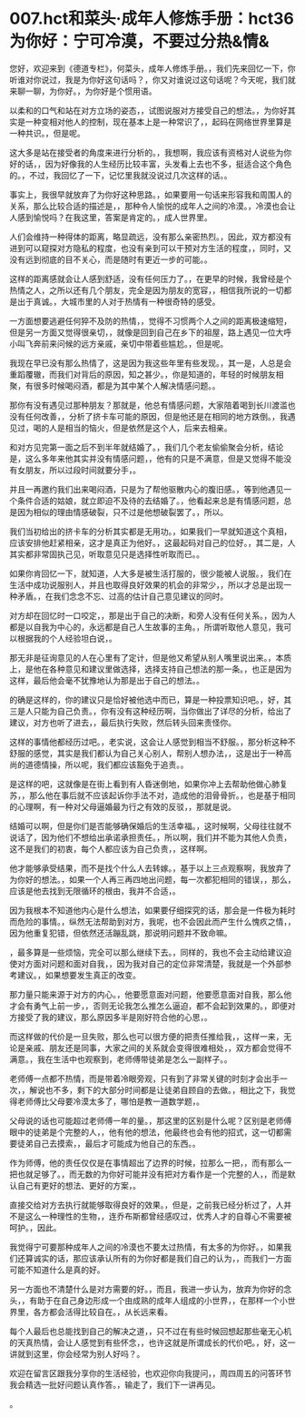 # 007.hct和菜头·成年人修炼手册：hct36 为你好：宁可冷漠，不要过分热&情& 

您好，欢迎来到《德道专栏》，何菜头，成年人修炼手册。，我们先来回忆一下，你听谁对你说过，我是为你好这句话吗？，你又对谁说过这句话呢？今天呢，我们就来聊一聊，为你好。，为你好是个惯用语。

以柔和的口气和站在对方立场的姿态，，试图说服对方接受自己的想法。，为你好其实是一种变相对他人的控制，现在基本上是一种常识了，，起码在网络世界里算是一种共识。，但是呢。

这大多是站在接受者的角度来进行分析的。，我想啊，我应该有资格对人说些为你好的话，，因为好像我的人生经历比较丰富，头发看上去也不多，挺适合这个角色的。，不过，我回忆了一下，记忆里我就没说过几次这样的话。。

事实上，我很早就放弃了为你好这种思路。，如果要用一句话来形容我和周围人的关系，那么比较合适的描述是，，那种令人愉悦的成年人之间的冷漠。，冷漠也会让人感到愉悦吗？在我这里，答案是肯定的。，成人世界里。

人们会维持一种得体的距离，略显疏远，没有那么亲密热烈。，因此，双方都没有进到可以窥探对方隐私的程度，也没有亲到可以干预对方生活的程度，，同时，又没有远到彻底的目不关心，而是随时有更近一步的可能。。

这样的距离感就会让人感到舒适，没有任何压力了。，在更早的时候，我曾经是个热情之人，之所以还有几个朋友，完全是因为朋友的宽容，，相信我所说的一切都是出于真诚。，大城市里的人对于热情有一种很奇特的感受。

一方面想要逃避任何猝不及防的热情，，觉得不习惯两个人之间的距离极速缩短，但是另一方面又觉得很亲切，，就像是回到自己在乡下的祖屋，路上遇见一位大呼小叫飞奔前来问候的远方亲戚，亲切中带着些尴尬。，但是呢。

我现在早已没有那么热情了，这是因为我这些年里有些发现。，其一是，人总是会重蹈覆辙，而我们对背后的原因，知之甚少。，你是知道的，年轻的时候朋友相聚，有很多时候喝闷酒，都是为其中某个人解决情感问题。。

那你有没有遇见过那种朋友？那就是，他总有情感问题，大家陪着喝到长川渡滥也没有任何改善，，分析了挤卡车可能的原因，但是他还是在相同的地方跌倒。，我遇见过，喝的人是相当的恼火，但是依然是这个人，后来去相亲。

和对方见完第一面之后不到半年就结婚了。，我们几个老友偷偷聚会分析，结论是，这么多年来他其实并没有情感问题，，他有的只是不满意，但是又觉得不能没有女朋友，所以过段时间就要分手，。

并且一再邀约我们出来喝闷酒，只是为了帮他驱散内心的腹旧感。，等到他遇见一个条件合适的姑娘，就立即迫不及待的去结婚了。，他看起来总是有情感问题，总是因为相似的理由情感破裂，只不过是他想破裂罢了。，所以。

我们当初给出的挤卡车的分析其实都是无用功。，如果我们一早就知道这个真相，应该安排他赶紧相亲，这才是真正为他好。，这最起码对自己的位好。，其二是，人其实都非常固执己见，听取意见只是选择性听取而已。。

如果你肯回忆一下，就知道，人大多是被生活打服的，很少能被人说服。，我们在生活中成功说服别人，并且也取得良好效果的机会的非常少，，所以才总是出现一种矛盾。，在我们念念不忘、过高的估计自己意见建议的同时。

对方却在回忆时一口咬定，，那是出于自己的决断，和旁人没有任何关系。，因为人都是以自我为中心的，永远都是自己人生故事的主角。，所谓听取他人意见，我可以根据我的个人经验坦白说，。

那无非是征询意见的人在心里有了定计，但是他又希望从别人嘴里说出来。，本质上，是他在各种意见和建议里做选择，选择支持自己想法的那一条。，也正是因为这样，最后他会毫不犹豫地认为那是出于自己的想法。。

的确是这样的，你的建议只是恰好被他选中而已，算是一种投票知识吧。，好，其三是人只能为自己负责。，你有没有这种经历啊，当你做出了详尽的分析，给出了建议，对方也听了进去，，最后执行失败，然后转头回来责怪你。

这样的事情他都经历过吧。，老实说，这会让人感觉到相当不舒服。，那分析这种不舒服的感觉，其实是我们都认为自己关心别人，帮别人想办法，，这是出于一种高尚的道德情操，所以呢，我们都应该豁免于追责。。

是这样的吧，这就像是在街上看到有人昏迷倒地，如果你冲上去帮助他做心肺复苏，，那么他在事后就不应该起诉你手法不对，造成他的泪骨骨折。，也是基于相同的心理啊，有一种对父母逼婚最为行之有效的反驳，，那就是说。

结婚可以啊，但是你们是否能够确保婚后的生活幸福。，这时候啊，父母往往就不说话了，因为他们不想给出承诺承担责任。，所以啊，我们并不能为其他人负责，这不是我们的初衷，每个人都应该为自己负责，，这样啊。

他才能够承受结果，而不是找个什么人去转嫁。，基于以上三点观察啊，我放弃了为你好的想法。，如果一个人再三再四地出问题，每一次都犯相同的错误，，那么，应该是他去找到无限循环的根由，我并不合适，。

因为我根本不知道他内心是什么想法，如果要仔细探究的话，那会是一件极为耗时而危险的事情。，纵然无法帮助到对方，我呢，也不会因此而产生什么愧疚之情，，因为他重复犯错，但依然还活蹦乱跳，那说明问题并不致命嘛。

，最多算是一些烦恼，完全可以那么继续下去。，同样的，我也不会主动给建议迫使对方面对问题和面对自我，，因为我对自己的定位非常清楚，我就是一个外部参考建议。，如果想要发生真正的改变。

那力量只能来源于对方的内心。，他要愿意面对问题，他要愿意面对自我，那么他才会有勇气上前一步，，否则无论我怎么推怎么逼迫，都不会起到效果的。，即便对方接受了我的建议，那么原因多半是刚好符合他的心思，。

而这样做的代价是一旦失败，那么也可以很方便的把责任推给我，，这样一来，无论是亲戚、朋友还是同事，大家之间的关系就会变得很难相处，，双方都会觉得不满意。，我在生活中也观察到，老师傅带徒弟是怎么一副样子。。

老师傅一点都不热情，而是带着冷眼旁观，只有到了非常关键的时刻才会出手一次，，解说也不多，剩下的大部分时间都是让徒弟自顾自的去做。，相比之下，我觉得老师傅比父母要冷漠太多了，哪怕是教一道数学题，。

父母说的话也可能超过老师傅一年的量。，那这里的区别是什么呢？区别是老师傅眼中的徒弟是个完整的人，，他有他的想法，他最终也会有他的招式，这一切都需要徒弟自己去摸索，，最后才可能成为他自己的东西。。

作为师傅，他的责任仅仅是在事情超出了边界的时候，拉那么一把，，而有那么一把也就足够了。，而无数的为你好可能并没有把对方看作是一个完整的人，，而是默认自己有更好的想法、更好的方案，。

直接交给对方去执行就能够取得良好的效果。，但是，之前我已经分析过了，人并不是这么一种理性的生物，，连乔布斯都曾经感叹过，优秀人才的自尊心不需要被呵护。，因此。

我觉得宁可要那种成年人之间的冷漠也不要太过热情，有太多的为你好。，如果我们还算诚实的话，那应该承认所有的为你好都是我们自己的认为，，而我们一方面可能不知道什么是真的好。

另一方面也不清楚什么是对方需要的好。，而且，我进一步认为，放弃为你好的念头，，有助于在自己身边形成一个由成熟的成年人组成的小世界，，在那样一个小世界里，各方都会活得比较自在。，从长远来看。

每个人最后也总能找到自己的解决之道，，只不过在有些时候回想起那些毫无心机的天真热情，会让人感觉到有些怀念，，也许这就是所谓成长的代价吧。，好，这一讲就到这里，你会经常为别人好吗？。

欢迎在留言区跟我分享你的生活经验，也欢迎你向我提问，，周四周五的问答环节我会精选一批好问题认真作答。，输走了，我们下一讲再见。

。